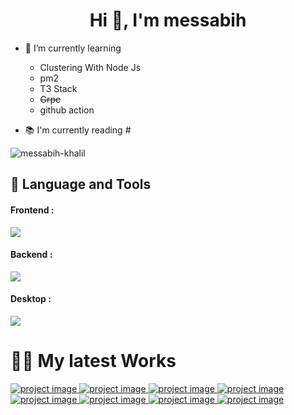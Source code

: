 <h1 align="center">Hi 👋, I'm messabih</h1>

- 🌱 I’m currently learning 
  <ul>
  
    <li>Clustering With Node Js</li>
  
  <li>pm2</li>
  <li>T3 Stack</li>
  <li><s>Grpc</s></li>
  <li>github action</li>

  </ul>

- 📚 I'm currently reading #


<p align="left">
</p>
<div style="display:flex;">
  <span><img align="center" src="https://github-readme-streak-stats.herokuapp.com/?user=messabih-khalil&" alt="messabih-khalil" /></span>
</div>

## 📝 Language and Tools

<div style="padding-right:1rem;"> 
<h4>Frontend : </h4>

<img src="https://skillicons.dev/icons?i=html,css,js,typescript,react,redux,vue,nuxt,vite,svelte,sass,bootstrap,tailwind,xd,ps,ai,figma">

<h4>Backend : </h4>

<img src="https://skillicons.dev/icons?i=python,django,fastapi,js,nodejs,express,sqlite,mysql,postgres,mongodb,bash,vim,docker">
</div>

<h4>Desktop : </h4>

<img src="https://skillicons.dev/icons?i=electron">
</div>

<h1>👨‍💻 My latest Works</h1>

<div>
  
   
  <a href="https://pokecss.vercel.app/">
    <img src="http://res.cloudinary.com/dzaexcnbp/image/upload/v1685818004/gitcards/rjf7on8jfxwspk0uz9gy.png" alt="project image"/>
  </a>
   

     
  <a href="https://github.com/messabih-khalil/univpaper">
    <img src="http://res.cloudinary.com/dzaexcnbp/image/upload/v1685818085/gitcards/xqhni0glcmjunjfkad5j.png" alt="project image"/>
  </a>
<!--    -->
  <span>
  <a href="https://github.com/messabih-khalil/taskite">
    <img src="http://res.cloudinary.com/dzaexcnbp/image/upload/v1685819695/gitcards/e2pt9bqxy2b8b5g1m9yj.png" alt="project image"/>
  </a>
<span>
<!--    -->
 
  <a href="https://github.com/messabih-khalil/patient-crm">
    <img src="http://res.cloudinary.com/dzaexcnbp/image/upload/v1685818220/gitcards/zfmutk1uk41fmjgmwxz4.png" alt="project image"/>
  </a>


  <a href="https://github.com/messabih-khalil/tabib-app">
    <img src="http://res.cloudinary.com/dzaexcnbp/image/upload/v1685818380/gitcards/wchavw1rkplgnqfyhihh.png" alt="project image"/>
  </a>

  

  <a href="https://github.com/messabih-khalil/gaussCli">
    <img src="http://res.cloudinary.com/dzaexcnbp/image/upload/v1685818425/gitcards/okbfabcbkye6jpggiqce.png" alt="project image"/>
  </a>


  <a href="https://github.com/messabih-khalil/SorterC">
    <img src="http://res.cloudinary.com/dzaexcnbp/image/upload/v1685818530/gitcards/vjvrku6rn83rbvhkogmz.png" alt="project image"/>
  </a>
  
  
  <a href="https://github.com/messabih-khalil/BigO-tool">
    <img src="http://res.cloudinary.com/dzaexcnbp/image/upload/v1685818707/gitcards/grxu9pvy9eqg6rtwgglx.png" alt="project image"/>
  </a>
  
  
 
</div>

